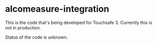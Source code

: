 # alcomeasure-integration

This is the code that's being developed for Touchsafe 3. Currently this is not in production.

Status of the code is unknown.
